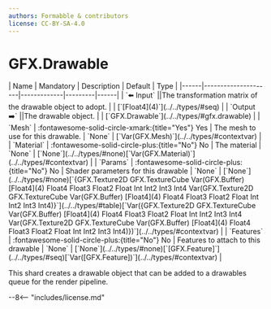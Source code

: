 ```yaml
---
authors: Formabble & contributors
license: CC-BY-SA-4.0
---
```



# GFX.Drawable

<div class="sh-parameters" markdown="1">
| Name | Mandatory | Description | Default | Type |
|------|---------------------|-------------|---------|------|
| `⬅️ Input` ||The transformation matrix of the drawable object to adopt. | | [`[Float4](4)`](../../types/#seq) |
| `Output ➡️` ||The drawable object. | | [`GFX.Drawable`](../../types/#gfx.drawable) |
| `Mesh` | :fontawesome-solid-circle-xmark:{title="Yes"} Yes  | The mesh to use for this drawable. | `None` | [`Var(GFX.Mesh)`](../../types/#contextvar) |
| `Material` | :fontawesome-solid-circle-plus:{title="No"} No  | The material | `None` | [`None`](../../types/#none)[`Var(GFX.Material)`](../../types/#contextvar) |
| `Params` | :fontawesome-solid-circle-plus:{title="No"} No  | Shader parameters for this drawable | `None` | [`None`](../../types/#none)[`{GFX.Texture2D GFX.TextureCube Var(GFX.Buffer) [Float4](4) Float4 Float3 Float2 Float Int Int2 Int3 Int4 Var(GFX.Texture2D GFX.TextureCube Var(GFX.Buffer) [Float4](4) Float4 Float3 Float2 Float Int Int2 Int3 Int4)}`](../../types/#table)[`Var({GFX.Texture2D GFX.TextureCube Var(GFX.Buffer) [Float4](4) Float4 Float3 Float2 Float Int Int2 Int3 Int4 Var(GFX.Texture2D GFX.TextureCube Var(GFX.Buffer) [Float4](4) Float4 Float3 Float2 Float Int Int2 Int3 Int4)})`](../../types/#contextvar) |
| `Features` | :fontawesome-solid-circle-plus:{title="No"} No  | Features to attach to this drawable | `None` | [`None`](../../types/#none)[`[GFX.Feature]`](../../types/#seq)[`Var([GFX.Feature])`](../../types/#contextvar) |

</div>

This shard creates a drawable object that can be added to a drawables queue for the render pipeline.

--8<-- "includes/license.md"

